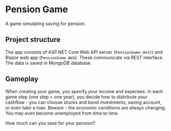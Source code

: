 # Pension Game
A game simulating saving for pension.

## Project structure
The app consists of ASP.NET Core Web API server (`PensionGame.Host`) and Blazor web app (`PensionGame.Web`). These communicate via REST interface. The data is saved in MongoDB database.

## Gameplay
When creating your game, you specify your income and expenses. In each game step (one step = one year), you decide how to distribute your cashflow - you can choose stocks and bond investments, saving account, or even take a loan. Beware - the economic conditions are always changing. You may even become unemployed from time to time.

How much can you save for your pension?
